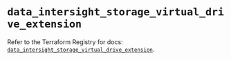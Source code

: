 # `data_intersight_storage_virtual_drive_extension`

Refer to the Terraform Registry for docs: [`data_intersight_storage_virtual_drive_extension`](https://registry.terraform.io/providers/ciscodevnet/intersight/1.0.71/docs/data-sources/storage_virtual_drive_extension).
